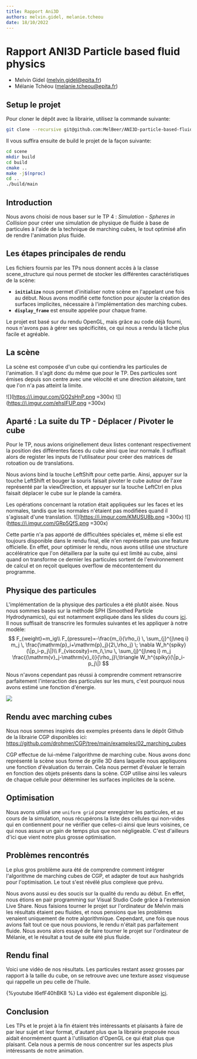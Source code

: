 ```yaml
---
title: Rapport Ani3D
authors: melvin.gidel, melanie.tcheou
date: 18/10/2022
---
```


# Rapport ANI3D Particle based fluid physics

* Melvin Gidel (melvin.gidel@epita.fr)
* Mélanie Tchéou (melanie.tcheou@epita.fr)

## Setup le projet
Pour cloner le dépôt avec la librairie, utilisez la commande suivante:
```bash
git clone --recursive git@github.com:MelBeer/ANI3D-particle-based-fluid-physics.git
```
Il vous suffira ensuite de build le projet de la façon suivante:
```bash
cd scene
mkdir build
cd build
cmake ..
make -j$(nproc)
cd ..
./build/main
```

## Introduction
Nous avons choisi de nous baser sur le TP 4 : *Simulation - Spheres in Collision* pour créer une simulation de physique de fluide à base de particules à l'aide de la technique de marching cubes, le tout optimisé afin de rendre l'animation plus fluide.
 
## Les étapes principales de rendu

Les fichiers fournis par les TPs nous donnent accès à la classe scene_structure qui nous permet de stocker les différentes caractéristiques de la scène:
* **`initialize`** nous permet d'initialiser notre scène en l'appelant une fois au début. Nous avons modifié cette fonction pour ajouter la création des surfaces implicites, nécessaire à l'implémentation des marching cubes.
* **`display_frame`** est ensuite appelée pour chaque frame.

Le projet est basé sur du rendu OpenGL, mais grâce au code déjà fourni, nous n'avons pas à gérer ses spécificités, ce qui nous a rendu la tâche plus facile et agréable.

## La scène
La scène est composée d'un cube qui contiendra les particules de l'animation. Il s'agit donc du même que pour le TP. Des particules sont émises depuis son centre avec une vélocité et une direction aléatoire, tant que l'on n'a pas atteint la limite.

![](https://i.imgur.com/GO2sHnP.png =300x) ![](https://i.imgur.com/ehsIFUP.png =300x)

## Aparté : La suite du TP - Déplacer / Pivoter le cube

Pour le TP, nous avions originellement deux listes contenant respectivement la position des différentes faces du cube ainsi que leur normale.
Il suffisait alors de register les inputs de l'utilisateur pour créer des matrices de rotoation ou de translations.

Nous avions bind la touche LeftShift pour cette partie. Ainsi,  appuyer sur la touche LeftShift et bouger la souris faisait pivoter le cube autour de l'axe représenté par la viewDirection, et appuyer sur la touche LeftCtrl en plus faisait déplacer le cube sur le plande la caméra.

Les opérations concernant la rotation était appliquées sur les faces et les normales, tandis que les normales n'étaient pas modifiées quand il s'agissait d'une translation.
![](https://i.imgur.com/KMUSU8b.png =300x) ![](https://i.imgur.com/GRp5QfS.png =300x) 


Cette partie n'a pas apporté de difficultées spéciales et, même si elle est toujours disponible dans le rendu final, elle n'en représente pas une feature officielle. En effet, pour optimiser le rendu, nous avons utilisé une structure accélératrice que l'on détaillera par la suite qui est limité au cube, ainsi quand on transforme ce dernier les particules sortent de l'environnement de calcul et on reçoit quelques overflow de mécontentement du programme.


## Physique des particules
L'implémentation de la physique des particules a été plutôt aisée. Nous nous sommes basés sur la méthode SPH (Smoothed Particle Hydrodynamics), qui est notamment expliquée dans les slides du cours [ici](https://imagecomputing.net/damien.rohmer/teaching/inf585/lecture/20_fluids_II/html/content/010/index.html). Il nous suffisait de transcrire les formules suivantes et les appliquer à notre modèle:
$$
F_{weight}=m_ig\\
F_{pressure}=-\frac{m_i}{\rho_i} \, \sum_{j}^{j\neq i} m_j \, \frac{\mathrm{p}_i+\mathrm{p}_j}{2\,\rho_j} \; \nabla W_h^{spiky}(\|p_i-p_j\|)\\
F_{viscosity}=m_i\,\nu \, \sum_{j}^{j\neq i} m_j \frac{(\mathrm{v}_j-\mathrm{v}_i)}{\rho_j}\;\triangle W_h^{spiky}(\|p_i-p_j\|)
$$


Nous n'avons cependant pas réussi à comprendre comment retranscrire parfaitement l'interaction des particules sur les murs, c'est pourquoi nous avons estimé une fonction d'énergie.
 
![](https://i.imgur.com/vgyDo25.png)


## Rendu avec marching cubes
Nous nous sommes inspirés des exemples présents dans le dépôt Github de la librairie CGP disponibles ici: https://github.com/drohmer/CGP/tree/main/examples/02_marching_cubes

CGP effectue de lui-même l'algorithme de marching cube. Nous avons donc représenté la scène sous forme de grille 3D dans laquelle nous appliquons une fonction d'évaluation du terrain. Cela nous permet d'évaluer le terrain en fonction des objets présents dans la scène. CGP utilise ainsi les valeurs de chaque cellule pour déterminer les surfaces implicites de la scène.


## Optimisation
Nous avons utilisé une `uniform grid` pour enregistrer les particules, et au cours de la simulation, nous récupérons la liste des cellules qui non-vides qui en contiennent pour ne vérifier que celles-ci ainsi que leurs voisines, ce qui nous assure un gain de temps plus que non négligeable. C'est d'ailleurs d'ici que vient notre plus grosse optimisation.

## Problèmes rencontrés
Le plus gros problème aura été de comprendre comment intégrer l'algorithme de marching cubes de CGP, et adapter de tout aux hashgrids pour l'optimisation. Le tout s'est révélé plus complexe que prévu.

Nous avons aussi eu des soucis sur la qualité du rendu au début. En effet, nous étions en pair programming sur Visual Studio Code grâce à l'extension Live Share. Nous faisions tourner le projet sur l'ordinateur de Melvin mais les résultats étaient peu fluides, et nous pensions que les problèmes venaient uniquement de notre algorithmique. Cependant, une fois que nous avions fait tout ce que nous pouvions, le rendu n'était pas parfaitement fluide. Nous avons alors essayé de faire tourner le projet sur l'ordinateur de Mélanie, et le résultat a tout de suite été plus fluide.

## Rendu final
Voici une vidéo de nos résultats. Les particules restant assez grosses par rapport à la taille du cube, on se retrouve avec une texture assez visqueuse qui rappelle un peu celle de l'huile.


{%youtube I6efF40hBK8 %}
La vidéo est également disponible [ici](https://youtu.be/I6efF40hBK8).

## Conclusion
Les TPs et le projet à la fin étaient très intéressants et plaisants à faire de par leur sujet et leur format, d'autant plus que la librairie proposée nous aidait énormément quant à l'utilisation d'OpenGL ce qui était plus que plaisant. Cela nous a permis de nous concentrer sur les aspects plus intéressants de notre animation.